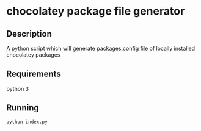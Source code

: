 # chocolatey package file generator

## Description
A python script which will generate packages.config file of locally installed chocolatey packages 

## Requirements
python 3

## Running
```
python index.py
```
